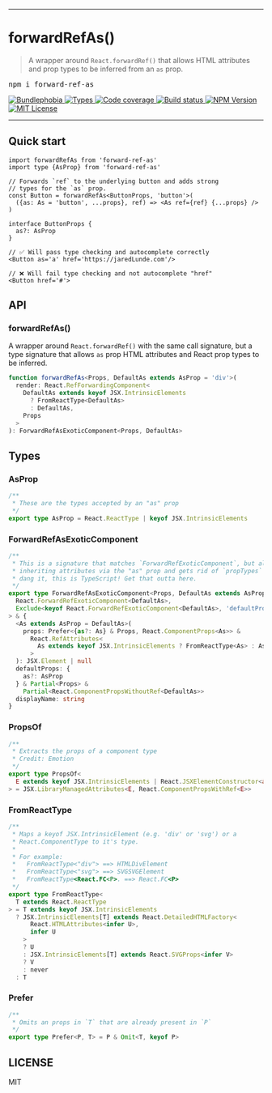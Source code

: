 <hr>
<div>
  <h1>
    forwardRefAs()
  </h1>
</div>

<blockquote>
A wrapper around <code>React.forwardRef()</code> that allows HTML attributes and prop types to
be inferred from an <code>as</code> prop.
</blockquote>

<pre>npm i forward-ref-as</pre>

<p>
  <a href="https://bundlephobia.com/result?p=forward-ref-as">
    <img alt="Bundlephobia" src="https://img.shields.io/bundlephobia/minzip/forward-ref-as?style=for-the-badge&labelColor=24292e">
  </a>
  <a aria-label="Types" href="https://www.npmjs.com/package/forward-ref-as">
    <img alt="Types" src="https://img.shields.io/npm/types/forward-ref-as?style=for-the-badge&labelColor=24292e">
  </a>
  <a aria-label="Code coverage report" href="https://codecov.io/gh/jaredLunde/forward-ref-as">
    <img alt="Code coverage" src="https://img.shields.io/codecov/c/gh/jaredLunde/forward-ref-as?style=for-the-badge&labelColor=24292e">
  </a>
  <a aria-label="Build status" href="https://travis-ci.com/jaredLunde/forward-ref-as">
    <img alt="Build status" src="https://img.shields.io/travis/com/jaredLunde/forward-ref-as?style=for-the-badge&labelColor=24292e">
  </a>
  <a aria-label="NPM version" href="https://www.npmjs.com/package/forward-ref-as">
    <img alt="NPM Version" src="https://img.shields.io/npm/v/forward-ref-as?style=for-the-badge&labelColor=24292e">
  </a>
  <a aria-label="License" href="https://jaredlunde.mit-license.org/">
    <img alt="MIT License" src="https://img.shields.io/npm/l/forward-ref-as?style=for-the-badge&labelColor=24292e">
  </a>
</p>

<hr>

## Quick start

```tsx
import forwardRefAs from 'forward-ref-as'
import type {AsProp} from 'forward-ref-as'

// Forwards `ref` to the underlying button and adds strong
// types for the `as` prop.
const Button = forwardRefAs<ButtonProps, 'button'>(
  ({as: As = 'button', ...props}, ref) => <As ref={ref} {...props} />
)

interface ButtonProps {
  as?: AsProp
}

// ✅ Will pass type checking and autocomplete correctly
<Button as='a' href='https://jaredLunde.com'/>

// ❌ Will fail type checking and not autocomplete "href"
<Button href='#'>
```

## API

### forwardRefAs()

A wrapper around `React.forwardRef()` with the same call signature, but
a type signature that allows `as` prop HTML attributes and React prop types
to be inferred.

```typescript
function forwardRefAs<Props, DefaultAs extends AsProp = 'div'>(
  render: React.RefForwardingComponent<
    DefaultAs extends keyof JSX.IntrinsicElements
      ? FromReactType<DefaultAs>
      : DefaultAs,
    Props
  >
): ForwardRefAsExoticComponent<Props, DefaultAs>
```

## Types

### AsProp

```typescript
/**
 * These are the types accepted by an "as" prop
 */
export type AsProp = React.ReactType | keyof JSX.IntrinsicElements
```

### ForwardRefAsExoticComponent

```typescript
/**
 * This is a signature that matches `ForwardRefExoticComponent`, but allows for
 * inheriting attributes via the "as" prop and gets rid of `propTypes` because,
 * dang it, this is TypeScript! Get that outta here.
 */
export type ForwardRefAsExoticComponent<Props, DefaultAs extends AsProp> = Pick<
  React.ForwardRefExoticComponent<DefaultAs>,
  Exclude<keyof React.ForwardRefExoticComponent<DefaultAs>, 'defaultProps'>
> & {
  <As extends AsProp = DefaultAs>(
    props: Prefer<{as?: As} & Props, React.ComponentProps<As>> &
      React.RefAttributes<
        As extends keyof JSX.IntrinsicElements ? FromReactType<As> : As
      >
  ): JSX.Element | null
  defaultProps: {
    as?: AsProp
  } & Partial<Props> &
    Partial<React.ComponentPropsWithoutRef<DefaultAs>>
  displayName: string
}
```

### PropsOf

```typescript
/**
 * Extracts the props of a component type
 * Credit: Emotion
 */
export type PropsOf<
  E extends keyof JSX.IntrinsicElements | React.JSXElementConstructor<any>
> = JSX.LibraryManagedAttributes<E, React.ComponentPropsWithRef<E>>
```

### FromReactType

```typescript
/**
 * Maps a keyof JSX.IntrinsicElement (e.g. 'div' or 'svg') or a
 * React.ComponentType to it's type.
 *
 * For example:
 *   FromReactType<"div"> ==> HTMLDivElement
 *   FromReactType<"svg"> ==> SVGSVGElement
 *   FromReactType<React.FC<P>. ==> React.FC<P>
 */
export type FromReactType<
  T extends React.ReactType
> = T extends keyof JSX.IntrinsicElements
  ? JSX.IntrinsicElements[T] extends React.DetailedHTMLFactory<
      React.HTMLAttributes<infer U>,
      infer U
    >
    ? U
    : JSX.IntrinsicElements[T] extends React.SVGProps<infer V>
    ? V
    : never
  : T
```

### Prefer

```typescript
/**
 * Omits an props in `T` that are already present in `P`
 */
export type Prefer<P, T> = P & Omit<T, keyof P>
```

## LICENSE

MIT
